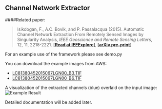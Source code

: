 ## Channel Network Extractor

####Related paper:  
> Isikdogan, F., A.C. Bovik, and P. Passalacqua (2015). Automatic Channel Network Extraction From Remotely Sensed Images by Singularity Analysis, *IEEE Geoscience and Remote Sensing Letters*, 12, 11, 2218-2221. [[**Read at IEEExplore**]](http://ieeexplore.ieee.org/xpl/articleDetails.jsp?arnumber=7192616), [[**arXiv pre-print**]](http://arxiv.org/abs/1506.08670)

For an example use of the framework please see demo.py

You can download the example images from AWS:
- [LC81380452015067LGN00_B3.TIF](http://landsat-pds.s3.amazonaws.com/L8/138/045/LC81380452015067LGN00/LC81380452015067LGN00_B3.TIF)
- [LC81380452015067LGN00_B6.TIF](http://landsat-pds.s3.amazonaws.com/L8/138/045/LC81380452015067LGN00/LC81380452015067LGN00_B6.TIF)

A visualization of the extracted channels (blue) overlaid on the input image:
![Example Result](http://live.ece.utexas.edu/research/cne/img/channelmapoverlaid.png)

Detailed documentation will be added later.